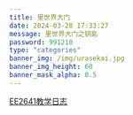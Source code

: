 ```yaml
---
title: 里世界大门
date: 2024-03-28 17:33:27
message: 里世界大门之钥匙
password: 991210
type: "categories"
banner_img: /img/urasekai.jpg
banner_img_height: 60
banner_mask_alpha: 0.5
---
```


<div class="category-list">
<div class="category row nomargin-x">

<div class="category-post-list">

</div>


    
<div class="category-post-list">
<a href="/2024/03/30/urasekai/EE2641%E6%95%99%E5%AD%A6%E6%97%A5%E5%BF%97/" title="EE2641教学日志" class="list-group-item list-group-item-action">
<span class="category-post">EE2641教学日志</span>
</a>

</div>

    
</div>
</div>